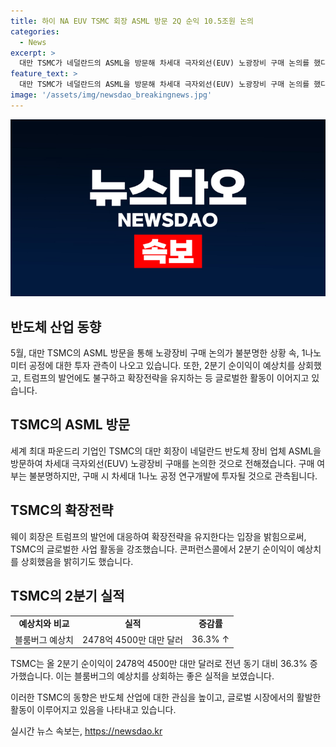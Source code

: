 ```yaml
---
title: 하이 NA EUV TSMC 회장 ASML 방문 2Q 순익 10.5조원 논의
categories:
  - News
excerpt: >
  대만 TSMC가 네덜란드의 ASML을 방문해 차세대 극자외선(EUV) 노광장비 구매 논의를 했다. 구매 확정 여부는 불분명하지만, 이에 대한 관측이 나오고 있다. 만약 구매가 확정된다면 TSMC의 차세대 1나노 공정 연구개발에 투입될 것으로 전해졌다. TSMC는 공정 확대를 위해 내년 설비투자를 최대 50조 원으로 늘릴 계획이며, 올 2분기 순이익은 예상치를 상회하는 36% 증가했다. 또한, 트럼프 전 대통령의 발언에 대해 대만 TSMC 회장은 확장전략에 변함이 없다고 밝혀 눈길을 끌었다.
feature_text: >
  대만 TSMC가 네덜란드의 ASML을 방문해 차세대 극자외선(EUV) 노광장비 구매 논의를 했다. 구매 확정 여부는 불분명하지만, 이에 대한 관측이 나오고 있다. 만약 구매가 확정된다면 TSMC의 차세대 1나노 공정 연구개발에 투입될 것으로 전해졌다. TSMC는 공정 확대를 위해 내년 설비투자를 최대 50조 원으로 늘릴 계획이며, 올 2분기 순이익은 예상치를 상회하는 36% 증가했다. 또한, 트럼프 전 대통령의 발언에 대해 대만 TSMC 회장은 확장전략에 변함이 없다고 밝혀 눈길을 끌었다.
image: '/assets/img/newsdao_breakingnews.jpg'
---
```


<p><img src="/assets/img/newsdao_breakingnews.jpg" alt="koreaapp 속보" /></p>

<h2 data-ke-size="size26">반도체 산업 동향</h2>

<p data-ke-size="size16">5월, 대만 TSMC의 ASML 방문을 통해 노광장비 구매 논의가 불분명한 상황 속, 1나노미터 공정에 대한 투자 관측이 나오고 있습니다. 또한, 2분기 순이익이 예상치를 상회했고, 트럼프의 발언에도 불구하고 확장전략을 유지하는 등 글로벌한 활동이 이어지고 있습니다.</p>

<h2 data-ke-size="size26">TSMC의 ASML 방문</h2>

<p data-ke-size="size16">세계 최대 파운드리 기업인 TSMC의 대만 회장이 네덜란드 반도체 장비 업체 ASML을 방문하여 차세대 극자외선(EUV) 노광장비 구매를 논의한 것으로 전해졌습니다. 구매 여부는 불분명하지만, 구매 시 차세대 1나노 공정 연구개발에 투자될 것으로 관측됩니다.</p>

<h2 data-ke-size="size26">TSMC의 확장전략</h2>

<p data-ke-size="size16">웨이 회장은 트럼프의 발언에 대응하여 확장전략을 유지한다는 입장을 밝힘으로써, TSMC의 글로벌한 사업 활동을 강조했습니다. 콘퍼런스콜에서 2분기 순이익이 예상치를 상회했음을 밝히기도 했습니다.</p>

<h2 data-ke-size="size26">TSMC의 2분기 실적</h2>

<table>
    <tr>
        <td style="text-align: center; height: 17px;"><b>예상치와 비교</b></td>
        <td style="text-align: center; height: 17px;"><b>실적</b></td>
        <td style="text-align: center; height: 17px;"><b>증감률</b></td>
    </tr>
    <tr>
        <td style="text-align: center; height: 17px;">블룸버그 예상치</td>
        <td style="text-align: center; height: 17px;">2478억 4500만 대만 달러</td>
        <td style="text-align: center; height: 17px;">36.3% ↑</td>
    </tr>
</table>

<p data-ke-size="size16">TSMC는 올 2분기 순이익이 2478억 4500만 대만 달러로 전년 동기 대비 36.3% 증가했습니다. 이는 블룸버그의 예상치를 상회하는 좋은 실적을 보였습니다.</p>

<p data-ke-size="size16">이러한 TSMC의 동향은 반도체 산업에 대한 관심을 높이고, 글로벌 시장에서의 활발한 활동이 이루어지고 있음을 나타내고 있습니다.</p>
실시간 뉴스 속보는, <a href="https://newsdao.kr" rel="dofollow">https://newsdao.kr</a>


